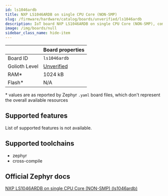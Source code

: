 ```yaml
---
id: ls1046ardb
title: NXP LS1046ARDB on single CPU Core (NON-SMP)
slug: /firmware/hardware/catalog/boards/unverified/ls1046ardb
description: IoT board NXP LS1046ARDB on single CPU Core (NON-SMP), compatible with Golioth at unverified level.
image: /img/boards/null
sidebar_class_name: hide-item
---
```


[//]: # (This is an auto-generated file, do not edit! Changes to it will be lost upon re-generation)



|                | Board properties     |
| -------------  | -------------------- |
| Board ID       | `ls1046ardb` |
| Golioth Level  | [Unverified](/firmware/hardware#unverified-boards) |
| RAM*           | 1024 kB |
| Flash*         | N/A |

\* values are as reported by Zephyr `.yaml` board files, which don't represent the overall available resources



## Supported features

List of supported features is not available.

## Supported toolchains

* zephyr
* cross-compile

## Official Zephyr docs

[NXP LS1046ARDB on single CPU Core (NON-SMP) (ls1046ardb)](https://docs.zephyrproject.org/latest/boards/nxp/ls1046ardb/doc/index.html)
